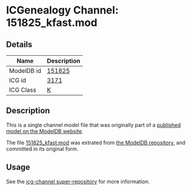 # ICGenealogy Channel: 151825\_kfast.mod

## Details

Name | Description
---- | -----------
ModelDB id | [151825](http://senselab.med.yale.edu/ModelDB/ShowModel.cshtml?model=151825)
ICG id | [3171](http://icg.neurotheory.ox.ac.uk/channels/1/3171)
ICG Class | [K](http://icg.neurotheory.ox.ac.uk/channels/1)

## Description

This is a single channel model file that was originally part of a [published model on the ModelDB website](http://senselab.med.yale.edu/mModelDB/ShowModel.cshtml?model=151825).

The file [151825\_kfast.mod](151825_kfast.mod) was extrated from [the ModelDB repository](http://senselab.med.yale.edu/ModelDB/ShowModel.cshtml?model=151825), and committed in its original form.

## Usage

See the [icg-channel super-repository](https://github.com/icgenealogy/icg-channels) for more information.